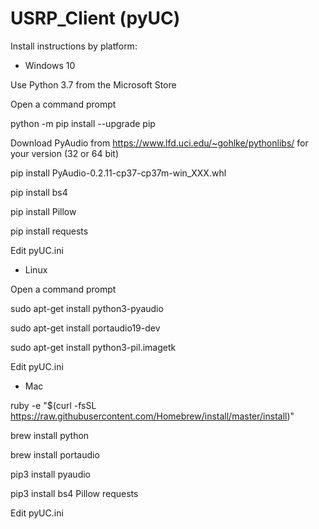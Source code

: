# USRP_Client (pyUC)

Install instructions by platform:

- Windows 10

 Use Python 3.7 from the Microsoft Store
 
 Open a command prompt
 
 python -m pip install --upgrade pip
 
 Download PyAudio from https://www.lfd.uci.edu/~gohlke/pythonlibs/ for your version (32 or 64 bit)
 
 pip install PyAudio-0.2.11-cp37-cp37m-win_XXX.whl
 
 pip install bs4
 
 pip install Pillow
 
 pip install requests
 
 Edit pyUC.ini
 
- Linux

Open a command prompt

sudo apt-get install python3-pyaudio

sudo apt-get install portaudio19-dev

sudo apt-get install python3-pil.imagetk

Edit pyUC.ini

- Mac

ruby -e "$(curl -fsSL https://raw.githubusercontent.com/Homebrew/install/master/install)"

brew install python

brew install portaudio

pip3 install pyaudio

pip3 install bs4 Pillow requests

Edit pyUC.ini
